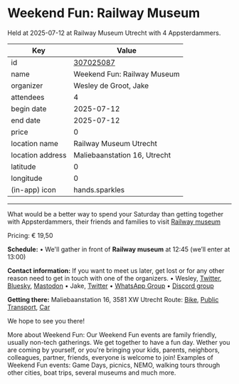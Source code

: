 # Weekend Fun: Railway Museum
Held at 2025-07-12 at Railway Museum Utrecht with 4 Appsterdammers.
        
|Key|Value
|---|---|
|id|[307025087](https://www.meetup.com/appsterdam/events/307025087/)|
|name|Weekend Fun: Railway Museum|
|organizer|Wesley de Groot, Jake|
|attendees|4|
|begin date|2025-07-12|
|end date|2025-07-12|
|price|0|
|location name|Railway Museum Utrecht|
|location address|Maliebaanstation 16, Utrecht|
|latitude|0|
|longitude|0|
|(in-app) icon|hands.sparkles|

---

What would be a better way to spend your Saturday than getting together with Appsterdammers, their friends and families to visit [Railway museum](https://www.spoorwegmuseum.nl/en/)

Pricing: € 19,50

**Schedule:**
• We'll gather in front of **Railway museum** at 12:45 (we’ll enter at 13:00)

**Contact information:**
If you want to meet us later, get lost or for any other reason need to get in touch with one of the organizers.
• Wesley, [Twitter](http://twitter.com/0xWDG/), [Bluesky](https://bsky.app/profile/0xwdg.bsky.social), [Mastodon](https://mastodon.social/@0xWDG)
• Jake, [Twitter](http://twitter.com/jake_ruston/)
• [WhatsApp Group](https://appsterdam.rs/whatsapp)
• [Discord group](https://appsterdam.rs/discord)

**Getting there:**
Maliebaanstation 16, 3581 XW Utrecht
Route: [Bike](http://maps.apple.com/?daddr=Maliebaanstation%2016%2C%203581%20XW%20Utrecht&t=m&dirflg=b), [Public Transport](http://maps.apple.com/?daddr=Maliebaanstation%2016%2C%203581%20XW%20Utrecht&t=m&dirflg=r), [Car](http://maps.apple.com/?daddr=Maliebaanstation%2016%2C%203581%20XW%20Utrecht&t=m&dirflg=d)

We hope to see you there!

More about Weekend Fun:
Our Weekend Fun events are family friendly, usually non-tech gatherings. We get together to have a fun day. Wether you are coming by yourself, or you're bringing your kids, parents, neighbors, colleagues, partner, friends, everyone is welcome to join! Examples of Weekend Fun events: Game Days, picnics, NEMO, walking tours through other cities, boat trips, several museums and much more.
